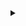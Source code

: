 <details>
### JDK vs JRE vs JVM
<summary> </summary>
JDK = Java Development Kit, the tools to compile, document and package programs.
JRE = Java Runtime Environment, implementation of JVM which executes bytecode
JVM = Java Virtual Environment, provides runtime environment. 
</details>

